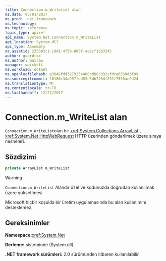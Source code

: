 ```yaml
---
title: Connection.m_WriteList alan
ms.date: 05/01/2017
ms.prod: .net-framework
ms.technology: 
ms.topic: reference
topic_type: apiref
api_name: System.Net.Connection.m_WriteList
api_location: System.dll
api_type: Assembly
ms.assetid: 235503c1-1d01-4f59-895f-ae2cf15b3345
author: guardrex
ms.author: mairaw
manager: wpickett
ms.workload: dotnet
ms.openlocfilehash: e3849fdd327923e480cd88c932cfdce6580d3f09
ms.sourcegitcommit: 16186c34a957fdd52e5db7294f291f7530ac9d24
ms.translationtype: MT
ms.contentlocale: tr-TR
ms.lasthandoff: 12/22/2017
---
```

# <a name="connectionmwritelist-field"></a>Connection.m\_WriteList alan

`Connection.m_WriteList`olan bir <xref:System.Collections.ArrayList> , <xref:System.Net.HttpWebRequest> HTTP üzerinden gönderilmek üzere sıraya nesneleri.

## <a name="syntax"></a>Sözdizimi
  
```csharp  
private ArrayList m_WriteList
```

> [!WARNING]
> `Connection.m_WriteList` Alandır özel ve kodunuzda doğrudan kullanılmak üzere yüksetlmesi.
> 
> Microsoft hiçbir koşulda bir üretim uygulamasında bu alan kullanımını desteklemez.

## <a name="requirements"></a>Gereksinimler

**Namespace:**<xref:System.Net>

**Derleme:** sisteminde (System.dll)

**.NET framework sürümleri:** 2.0 sürümünden itibaren kullanılabilir.
